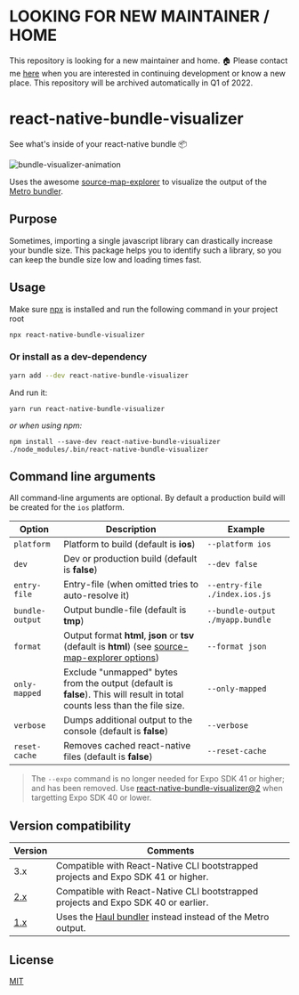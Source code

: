 # LOOKING FOR NEW MAINTAINER / HOME

This repository is looking for a new maintainer and home. 🏠
Please contact me [here](mailto:hrutjes@gmail,com) when you are interested in continuing development or know a new place.
This repository will be archived automatically in Q1 of 2022.

# react-native-bundle-visualizer

See what's inside of your react-native bundle 📦

![bundle-visualizer-animation](./react-native-bundle-visualizer2.gif)

Uses the awesome [source-map-explorer](https://github.com/danvk/source-map-explorer) to visualize the output of the [Metro bundler](https://github.com/facebook/metro).

## Purpose

Sometimes, importing a single javascript library can drastically increase your bundle size. This package helps you to identify such a library, so you can keep the bundle size low and loading times fast.

## Usage

Make sure [npx](https://github.com/npm/npx) is installed and run the following command in your project root

`npx react-native-bundle-visualizer`

### Or install as a dev-dependency

```sh
yarn add --dev react-native-bundle-visualizer
```

And run it:

```
yarn run react-native-bundle-visualizer
```

_or when using npm:_

```
npm install --save-dev react-native-bundle-visualizer ./node_modules/.bin/react-native-bundle-visualizer
```

## Command line arguments

All command-line arguments are optional. By default a production build will be created for the `ios` platform.

| Option          | Description                                                                                                                                                  | Example                          |
| --------------- | ------------------------------------------------------------------------------------------------------------------------------------------------------------ | -------------------------------- |
| `platform`      | Platform to build (default is **ios**)                                                                                                                       | `--platform ios`                 |
| `dev`           | Dev or production build (default is **false**)                                                                                                               | `--dev false`                    |
| `entry-file`    | Entry-file (when omitted tries to auto-resolve it)                                                                                                           | `--entry-file ./index.ios.js`    |
| `bundle-output` | Output bundle-file (default is **tmp**)                                                                                                                      | `--bundle-output ./myapp.bundle` |
| `format`        | Output format **html**, **json** or **tsv** (default is **html**) (see [source-map-explorer options][smeo])                                                  | `--format json`                  |
| `only-mapped`   | Exclude "unmapped" bytes from the output (default is **false**). This will result in total counts less than the file size.                                   | `--only-mapped`                  |
| `verbose`       | Dumps additional output to the console (default is **false**)                                                                                                | `--verbose`                      |
| `reset-cache`   | Removes cached react-native files (default is **false**)                                                                                                     | `--reset-cache`                  |

[smeo]: https://github.com/danvk/source-map-explorer#options

> The `--expo` command is no longer needed for Expo SDK 41 or higher; and has been removed. Use [react-native-bundle-visualizer@2](https://github.com/IjzerenHein/react-native-bundle-visualizer/tree/v2) when targetting Expo SDK 40 or lower.

## Version compatibility

| Version                                                                       | Comments                                                                                                                                                              |
| ----------------------------------------------------------------------------- | --------------------------------------------------------------------------------------------------------------------------------------------------------------------- |
| 3.x                                                                           | Compatible with React-Native CLI bootstrapped projects and Expo SDK 41 or higher. | 
| [2.x](https://github.com/IjzerenHein/react-native-bundle-visualizer/tree/v2) | Compatible with React-Native CLI bootstrapped projects and Expo SDK 40 or earlier.                                                                                                           |
| [1.x](https://github.com/IjzerenHein/react-native-bundle-visualizer/tree/v1) | Uses the [Haul bundler](https://github.com/callstack/haul) instead instead of the Metro output. | 

## License

[MIT](./LICENSE.txt)
